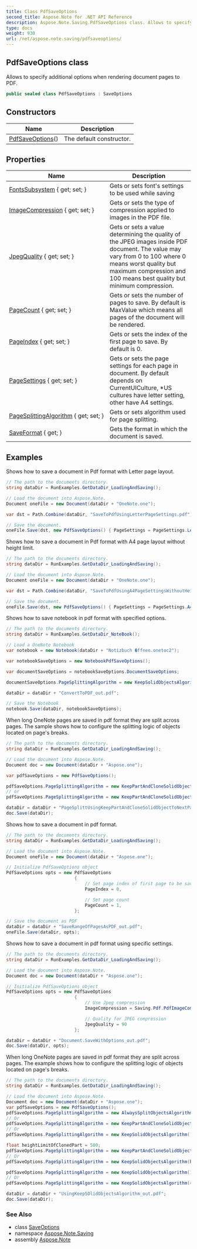```yaml
---
title: Class PdfSaveOptions
second_title: Aspose.Note for .NET API Reference
description: Aspose.Note.Saving.PdfSaveOptions class. Allows to specify additional options when rendering document pages to PDF
type: docs
weight: 930
url: /net/aspose.note.saving/pdfsaveoptions/
---
```

## PdfSaveOptions class

Allows to specify additional options when rendering document pages to PDF.

```csharp
public sealed class PdfSaveOptions : SaveOptions
```

## Constructors

| Name | Description |
| --- | --- |
| [PdfSaveOptions](pdfsaveoptions/)() | The default constructor. |

## Properties

| Name | Description |
| --- | --- |
| [FontsSubsystem](../../aspose.note.saving/saveoptions/fontssubsystem/) { get; set; } | Gets or sets font's settings to be used while saving |
| [ImageCompression](../../aspose.note.saving/pdfsaveoptions/imagecompression/) { get; set; } | Gets or sets the type of compression applied to images in the PDF file. |
| [JpegQuality](../../aspose.note.saving/pdfsaveoptions/jpegquality/) { get; set; } | Gets or sets a value determining the quality of the JPEG images inside PDF document. The value may vary from 0 to 100 where 0 means worst quality but maximum compression and 100 means best quality but minimum compression. |
| [PageCount](../../aspose.note.saving/saveoptions/pagecount/) { get; set; } | Gets or sets the number of pages to save. By default is MaxValue which means all pages of the document will be rendered. |
| [PageIndex](../../aspose.note.saving/saveoptions/pageindex/) { get; set; } | Gets or sets the index of the first page to save. By default is 0. |
| [PageSettings](../../aspose.note.saving/pdfsaveoptions/pagesettings/) { get; set; } | Gets or sets the page settings for each page in document. By default depends on CurrentUICulture, *US cultures have letter setting, other have A4 settings. |
| [PageSplittingAlgorithm](../../aspose.note.saving/pdfsaveoptions/pagesplittingalgorithm/) { get; set; } | Gets or sets algorithm used for page splitting. |
| [SaveFormat](../../aspose.note.saving/saveoptions/saveformat/) { get; } | Gets the format in which the document is saved. |

## Examples

Shows how to save a document in Pdf format with Letter page layout.

```csharp
// The path to the documents directory.
string dataDir = RunExamples.GetDataDir_LoadingAndSaving();

// Load the document into Aspose.Note.
Document oneFile = new Document(dataDir + "OneNote.one");

var dst = Path.Combine(dataDir, "SaveToPdfUsingLetterPageSettings.pdf");

// Save the document.
oneFile.Save(dst, new PdfSaveOptions() { PageSettings = PageSettings.Letter });
```

Shows how to save a document in Pdf format with A4 page layout without height limit.

```csharp
// The path to the documents directory.
string dataDir = RunExamples.GetDataDir_LoadingAndSaving();

// Load the document into Aspose.Note.
Document oneFile = new Document(dataDir + "OneNote.one");

var dst = Path.Combine(dataDir, "SaveToPdfUsingA4PageSettingsWithoutHeightLimit.pdf");

// Save the document.
oneFile.Save(dst, new PdfSaveOptions() { PageSettings = PageSettings.A4NoHeightLimit });
```

Shows how to save notebook in pdf format with specified options.

```csharp
// The path to the documents directory.
string dataDir = RunExamples.GetDataDir_NoteBook();

// Load a OneNote Notebook
var notebook = new Notebook(dataDir + "Notizbuch �ffnen.onetoc2");

var notebookSaveOptions = new NotebookPdfSaveOptions();

var documentSaveOptions = notebookSaveOptions.DocumentSaveOptions;

documentSaveOptions.PageSplittingAlgorithm = new KeepSolidObjectsAlgorithm();

dataDir = dataDir + "ConvertToPDF_out.pdf";

// Save the Notebook
notebook.Save(dataDir, notebookSaveOptions);
```

When long OneNote pages are saved in pdf format they are split across pages. The sample shows how to configure the splitting logic of objects located on page's breaks.

```csharp
// The path to the documents directory.
string dataDir = RunExamples.GetDataDir_LoadingAndSaving();

// Load the document into Aspose.Note.
Document doc = new Document(dataDir + "Aspose.one");

var pdfSaveOptions = new PdfSaveOptions();

pdfSaveOptions.PageSplittingAlgorithm = new KeepPartAndCloneSolidObjectToNextPageAlgorithm(100);
// or
pdfSaveOptions.PageSplittingAlgorithm = new KeepPartAndCloneSolidObjectToNextPageAlgorithm(400);

dataDir = dataDir + "PageSplittUsingKeepPartAndCloneSolidObjectToNextPageAlgorithm_out.pdf";
doc.Save(dataDir);
```

Shows how to save a document in pdf format.

```csharp
// The path to the documents directory.
string dataDir = RunExamples.GetDataDir_LoadingAndSaving();

// Load the document into Aspose.Note.
Document oneFile = new Document(dataDir + "Aspose.one");

// Initialize PdfSaveOptions object
PdfSaveOptions opts = new PdfSaveOptions
                          {
                              // Set page index of first page to be saved
                              PageIndex = 0,

                              // Set page count
                              PageCount = 1,
                          };

// Save the document as PDF
dataDir = dataDir + "SaveRangeOfPagesAsPDF_out.pdf";
oneFile.Save(dataDir, opts);
```

Shows how to save a document in pdf format using specific settings.

```csharp
// The path to the documents directory.
string dataDir = RunExamples.GetDataDir_LoadingAndSaving();

// Load the document into Aspose.Note.
Document doc = new Document(dataDir + "Aspose.one");

// Initialize PdfSaveOptions object
PdfSaveOptions opts = new PdfSaveOptions
                          {
                              // Use Jpeg compression
                              ImageCompression = Saving.Pdf.PdfImageCompression.Jpeg,

                              // Quality for JPEG compression
                              JpegQuality = 90
                          };

dataDir = dataDir + "Document.SaveWithOptions_out.pdf";
doc.Save(dataDir, opts);
```

When long OneNote pages are saved in pdf format they are split across pages. The example shows how to configure the splitting logic of objects located on page's breaks.

```csharp
// The path to the documents directory.
string dataDir = RunExamples.GetDataDir_LoadingAndSaving();

// Load the document into Aspose.Note.
Document doc = new Document(dataDir + "Aspose.one");
var pdfSaveOptions = new PdfSaveOptions();
pdfSaveOptions.PageSplittingAlgorithm = new AlwaysSplitObjectsAlgorithm();
// Or
pdfSaveOptions.PageSplittingAlgorithm = new KeepPartAndCloneSolidObjectToNextPageAlgorithm();
// Or
pdfSaveOptions.PageSplittingAlgorithm = new KeepSolidObjectsAlgorithm();

float heightLimitOfClonedPart = 500;
pdfSaveOptions.PageSplittingAlgorithm = new KeepPartAndCloneSolidObjectToNextPageAlgorithm(heightLimitOfClonedPart);
// Or
pdfSaveOptions.PageSplittingAlgorithm = new KeepSolidObjectsAlgorithm(heightLimitOfClonedPart);

pdfSaveOptions.PageSplittingAlgorithm = new KeepSolidObjectsAlgorithm(100);
// Or
pdfSaveOptions.PageSplittingAlgorithm = new KeepSolidObjectsAlgorithm(400);

dataDir = dataDir + "UsingKeepSOlidObjectsAlgorithm_out.pdf";
doc.Save(dataDir);
```

### See Also

* class [SaveOptions](../saveoptions/)
* namespace [Aspose.Note.Saving](../../aspose.note.saving/)
* assembly [Aspose.Note](../../)


